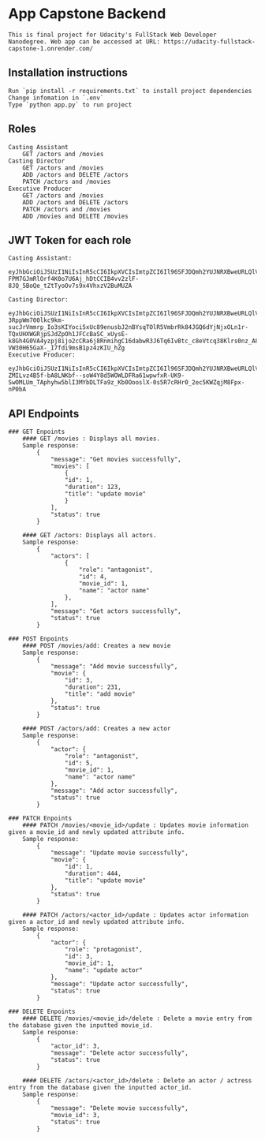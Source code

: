 # App Capstone Backend

    This is final project for Udacity's FullStack Web Developer Nanodegree. Web app can be accessed at URL: https://udacity-fullstack-capstone-1.onrender.com/

## Installation instructions

    Run `pip install -r requirements.txt` to install project dependencies
    Change infomation in `.env`
    Type `python app.py` to run project

## Roles

    Casting Assistant
        GET /actors and /movies
    Casting Director
        GET /actors and /movies
        ADD /actors and DELETE /actors
        PATCH /actors and /movies
    Executive Producer
        GET /actors and /movies
        ADD /actors and DELETE /actors
        PATCH /actors and /movies
        ADD /movies and DELETE /movies

## JWT Token for each role

    Casting Assistant:
        eyJhbGciOiJSUzI1NiIsInR5cCI6IkpXVCIsImtpZCI6Il96SFJDQmh2YUJNRXBweURLQlVubSJ9.eyJpc3MiOiJodHRwczovL2Rldi1reXU1YWdoemlkNTZldnIxLnVzLmF1dGgwLmNvbS8iLCJzdWIiOiJnb29nbGUtb2F1dGgyfDEwNTg3NDM4NDE4NTA3OTk1MzQ0NyIsImF1ZCI6ImNhcHN0b25lLXVkYWNpdHkiLCJpYXQiOjE3MjIwMjM3MTQsImV4cCI6MTcyMjAzMDkxNCwic2NvcGUiOiIiLCJhenAiOiI5dGtpRjZtaG95QU51TTdmb2RwVTRUQ0hnVTR5OVdjeSIsInBlcm1pc3Npb25zIjpbInZpZXc6YWN0b3JzIiwidmlldzptb3ZpZXMiXX0.gFZhgd4_8__J9F_RjnQJUB1bA3scITNPR6wA0lH31_AaUe_rfvJvyqa5c3eH1cL5VtXOSApbXrJJm3qAx2gOnP9BvdOY9Cp8pwnCoCxs63nvjyyD2ds6HrYGyrhs7fdWuHysZjf_e7jwSxN8pjdDRVALlZ0k6mVpsqe9gsNMt0RiudMhCrMKCrDFGCyFhC2DH5ofqcc7zHrCIrpXgSJ5CtVC9qV0qgSL6P4HgaW6eUlqeh1eZatKtn_rMbPCbkC9fxqw6d1LRfHuo-FPM7GJmRlOrf4K0o7U6Aj_hDtCCIB4vv2zlF-8JQ_5BoQe_tZtTyoOv7s9x4VhxzV2BuMUZA

    Casting Director:
        eyJhbGciOiJSUzI1NiIsInR5cCI6IkpXVCIsImtpZCI6Il96SFJDQmh2YUJNRXBweURLQlVubSJ9.eyJpc3MiOiJodHRwczovL2Rldi1reXU1YWdoemlkNTZldnIxLnVzLmF1dGgwLmNvbS8iLCJzdWIiOiJnb29nbGUtb2F1dGgyfDEwMzk1NDA1MTI1NjE4MjYxNDkzNSIsImF1ZCI6ImNhcHN0b25lLXVkYWNpdHkiLCJpYXQiOjE3MjIwMjM3ODYsImV4cCI6MTcyMjAzMDk4Niwic2NvcGUiOiIiLCJhenAiOiI5dGtpRjZtaG95QU51TTdmb2RwVTRUQ0hnVTR5OVdjeSIsInBlcm1pc3Npb25zIjpbXX0.ZfjfKLDEip7Z33WzuRJPgwhROrRdfs14-3RppWm700lkc9km-sucJrVmmrp_Io3sKIYoci5xUc89enusbJ2nBYsqTOlR5VmbrRk84JGQ6dYjNjxOLn1r-TQxUHXWGRjpSJdZpOh1JFCcBaSC_xUysE-k8Gh4G0VA4yzpj8ijo2cCRa6j8RnmihgC16dabwR3J6Tq6IvBtc_c8eVtcq38Klrs0nz_A8turQ4cZuGnewNTJycKljzYTkiJg6hFT7Q7FleaxpD2hCub9tQ2pmqdUNb1zMNm1vkCDGnlOBweBNqAGTwXdnDx-VW30H65GaX-_I7fdi9msB1pz4zKIU_hZg
    Executive Producer:
        eyJhbGciOiJSUzI1NiIsInR5cCI6IkpXVCIsImtpZCI6Il96SFJDQmh2YUJNRXBweURLQlVubSJ9.eyJpc3MiOiJodHRwczovL2Rldi1reXU1YWdoemlkNTZldnIxLnVzLmF1dGgwLmNvbS8iLCJzdWIiOiJnb29nbGUtb2F1dGgyfDEwNTM4MTAzMzQ4MDc4MzE0NjQ3MiIsImF1ZCI6ImNhcHN0b25lLXVkYWNpdHkiLCJpYXQiOjE3MjIwMjM4MjgsImV4cCI6MTcyMjAzMTAyOCwic2NvcGUiOiIiLCJhenAiOiI5dGtpRjZtaG95QU51TTdmb2RwVTRUQ0hnVTR5OVdjeSIsInBlcm1pc3Npb25zIjpbXX0.UDUij_b1GpmQdC6jMKnODoFOY68LH_hEuAEimv10LDGS_dJnOLbN5oDRUIyxA2o15dafvyKS3NZXpsrLAHpXraiBxGrcnyqShjD1ulIFXU0kXa9XLKPU6Zrxefg9BXpwlf3G2HtO8A5eiYqe6zvkURFr8TNjdokeAIxBvfEffT_LXQLaQS90ohLuydM_LtoR9RTaU_WEYF2M6p7gdAZNumeUrFC-ZMILvz4B5f-bA8LNKbf--soW4Y8d5WOWLDFRa61wpwfxR-UK9-SwOMLUm_TAphyhw5blI3MYbDLTFa9z_Kb0OooslX-0s5R7cRHr0_2ec5KWZqjM8Fpx-nP0bA

## API Endpoints

    ### GET Enpoints
        #### GET /movies : Displays all movies.
        Sample response:
            {
                "message": "Get movies successfully",
                "movies": [
                    {
                    "id": 1,
                    "duration": 123,
                    "title": "update movie"
                    }
                ],
                "status": true
            }

        #### GET /actors: Displays all actors.
        Sample response:
            {
                "actors": [
                    {
                        "role": "antagonist",
                        "id": 4,
                        "movie_id": 1,
                        "name": "actor name"
                    },
                ],
                "message": "Get actors successfully",
                "status": true
            }

    ### POST Enpoints
        #### POST /movies/add: Creates a new movie
        Sample response:
            {
                "message": "Add movie successfully",
                "movie": {
                    "id": 3,
                    "duration": 231,
                    "title": "add movie"
                },
                "status": true
            }

        #### POST /actors/add: Creates a new actor
        Sample response:
            {
                "actor": {
                    "role": "antagonist",
                    "id": 5,
                    "movie_id": 1,
                    "name": "actor name"
                },
                "message": "Add actor successfully",
                "status": true
            }

    ### PATCH Enpoints
        #### PATCH /movies/<movie_id>/update : Updates movie information given a movie_id and newly updated attribute info.
        Sample response:
            {
                "message": "Update movie successfully",
                "movie": {
                    "id": 1,
                    "duration": 444,
                    "title": "update movie"
                },
                "status": true
            }

        #### PATCH /actors/<actor_id>/update : Updates actor information given a actor_id and newly updated attribute info.
        Sample response:
            {
                "actor": {
                    "role": "protagonist",
                    "id": 3,
                    "movie_id": 1,
                    "name": "update actor"
                },
                "message": "Update actor successfully",
                "status": true
            }

    ### DELETE Enpoints
        #### DELETE /movies/<movie_id>/delete : Delete a movie entry from the database given the inputted movie_id.
        Sample response:
            {
                "actor_id": 3,
                "message": "Delete actor successfully",
                "status": true
            }

        #### DELETE /actors/<actor_id>/delete : Delete an actor / actress entry from the database given the inputted actor_id.
        Sample response:
            {
                "message": "Delete movie successfully",
                "movie_id": 3,
                "status": true
            }
